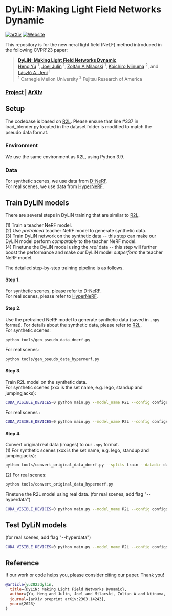 # DyLiN: Making Light Field Networks Dynamic
[![arXiv](https://img.shields.io/badge/arXiv-2303.14243-red.svg)](https://arxiv.org/abs/2303.14243)
[![Website](https://img.shields.io/badge/website-up-yellow.svg)](https://dylin2023.github.io/)


This repository is for the new neral light field (NeLF) method introduced in the following CVPR'23 paper:
> **[DyLiN: Making Light Field Networks Dynamic](https://dylin2023.github.io/)** \
> [Heng Yu](https://heng14.github.io/) <sup>1</sup>, [Joel Julin](https://joeljulin.github.io/) <sup>1</sup>, [Zoltán Á Milacski](https://scholar.google.com/citations?user=rSqodggAAAAJ&hl=es) <sup>1</sup>, [Koichiro Niinuma](https://scholar.google.com/citations?user=AFaeUrYAAAAJ&hl=en) <sup>2</sup>, and [László A. Jeni](https://www.laszlojeni.com/) <sup>1</sup> \
> <sup>1</sup> Carnegie Mellon University <sup>2</sup> Fujitsu Research of America 

### [Project](https://dylin2023.github.io/) | [ArXiv](https://arxiv.org/abs/2303.14243)


<!-- **[TL;DR]** We present R2L, a deep (88-layer) residual MLP network that can represent the neural *light* field (NeLF) of complex synthetic and real-world scenes. It is featured by compact representation size (~20MB storage size), faster rendering speed (~30x speedup than NeRF), significantly improved visual quality (1.4dB boost than NeRF), with no whistles and bells (no special data structure or parallelism required). -->

<!-- <div align="center">
    <a><img src="figs/frontpage.png"  width="700" ></a>
</div>
 -->

## Setup
The codebase is based on [R2L](https://github.com/snap-research/R2L). Please ensure that line #337 in load_blender.py located in the dataset folder is modified to match the pseudo data format.

### Environment
We use the same environment as R2L, using Python 3.9.

### Data
For synthetic scenes, we use data from [D-NeRF](https://github.com/albertpumarola/D-NeRF). \
For real scenes, we use data from [HyperNeRF](https://github.com/google/hypernerf).

<!-- ### 3. Quick start: test our trained models
- Download models:
```
sh scripts/download_R2L_models.sh
```

- Run
```bash
CUDA_VISIBLE_DEVICES=0 python main.py --model_name R2L --config configs/lego_noview.txt --n_sample_per_ray 16 --netwidth 256 --netdepth 88 --use_residual --cache_ignore data --trial.ON --trial.body_arch resmlp --pretrained_ckpt R2L_Blender_Models/lego.tar --render_only --render_test --testskip 1 --screen --project Test__R2L_W256D88__blender_lego
```   -->
 
## Train DyLiN models
There are several steps in DyLiN training that are similar to [R2L](https://github.com/snap-research/R2L).

(1) Train a teacher NeRF model. \
(2) Use *pretrained* teacher NeRF model to generate synthetic data. \
(3) Train DyLiN network on the synthetic data -- this step can make our DyLiN model perform *comparably* to the teacher NeRF model. \
(4) Finetune the DyLiN model using the *real* data -- this step will further boost the performance and make our DyLiN model *outperform* the teacher NeRF model.

The detailed step-by-step training pipeline is as follows.

#### Step 1. 
For synthetic scenes, please refer to [D-NeRF](https://github.com/albertpumarola/D-NeRF). \
For real scenes, please refer to [HyperNeRF](https://github.com/google/hypernerf).


<!-- Train a NeRF model:
```bash
CUDA_VISIBLE_DEVICES=0 python main.py --model_name nerf --config configs/lego.txt --screen --cache_ignore data,__pycache__,torchsearchsorted,imgs --project NeRF__blender_lego
```

You can also download the teachers we trained to continue first:
```bash
sh scripts/download_NeRF_models.sh
```

To test the download teachers, you can use
```bash
CUDA_VISIBLE_DEVICES=0 python main.py --model_name nerf --config configs/lego.txt --pretrained_ckpt NeRF_Blender_Models/lego.tar --render_only --render_test --testskip 1 --screen --project Test__NeRF__blender_lego
``` -->


#### Step 2. 

Use the pretrained NeRF model to generate synthetic data (saved in `.npy` format). For details about the synthetic data, please refer to [R2L](https://github.com/snap-research/R2L). \
For synthetic scenes:
```bash
python tools/gen_pseudo_data_dnerf.py
```
For real scenes:
```bash
python tools/gen_pseudo_data_hypernerf.py
```

<!-- ```bash
CUDA_VISIBLE_DEVICES=0 python utils/create_data.py --create_data rand --config configs/lego.txt --teacher_ckpt Experiments/NeRF__blender_lego*/weights/200000.tar --n_pose_kd 10000 --datadir_kd data/nerf_synthetic/lego:data/nerf_synthetic/lego_pseudo_images10k --screen --cache_ignore data,__pycache__,torchsearchsorted,imgs --project NeRF__blender_lego__create_pseudo
``` -->

<!-- If you are using the downloaded teachers, please use this snippet:
```bash
CUDA_VISIBLE_DEVICES=0 python utils/create_data.py --create_data rand --config configs/lego.txt --teacher_ckpt NeRF_Blender_Models/lego.tar --n_pose_kd 10000 --datadir_kd data/nerf_synthetic/lego:data/nerf_synthetic/lego_pseudo_images10k --screen --cache_ignore data,__pycache__,torchsearchsorted,imgs --project NeRF__blender_lego__create_pseudo
``` -->

<!-- The pseudo data will be saved in `data/nerf_synthetic/lego_pseudo_images10k`. Every 4096 rays are saved in one .npy file. For 10k images (400x400 resoltuion), there will be 309600 .npy files. On our RTX 2080Ti GPU, rendering 1 image with NeRF takes around 8.5s, so 10k images would take around 24hrs. **If you want to try our method quicker, you may download the lego data we synthesized** (500 images, 2.8GB) and go to Step 3:
```bash
sh scripts/download_lego_pseudo_images500.sh
```
The data will be extracted under `data/nerf_synthetic/lego_pseudo_images500`. Using only 500 pseudo images for training would lead to degraded quality, but based on our ablation study (see Fig. 6 in our paper), it works farily good. -->


#### Step 3.
Train R2L model on the synthetic data. \
For synthetic scenes (xxx is the set name, e.g. lego, standup and jumpingjacks):
```bash
CUDA_VISIBLE_DEVICES=0 python main.py --model_name R2L --config configs/xxx_noview.txt --n_sample_per_ray 16 --netwidth 256 --netdepth 88 --datadir_kd data/nerf_synthetic/xxx_pseudo_images10k_dnerf --n_pose_video 20,1,1 --N_iters 800000 --N_rand 20 --data_mode rays --hard_ratio 0.2 --hard_mul 20 --use_residual --trial.ON --trial.body_arch resmlp --num_worker 8 --warmup_lr 0.0001,200 --cache_ignore data,__pycache__,torchsearchsorted,imgs --screen --project R2L__blender_xxx
```
For real scenes :
```bash
CUDA_VISIBLE_DEVICES=0 python main.py --model_name R2L --config configs/lego_noview.txt --n_sample_per_ray 16 --netwidth 256 --netdepth 88 --datadir_kd data/nerf_synthetic/xxx_pseudo_images10k_hypernerf --n_pose_video 20,1,1 --N_iters 800000 --N_rand 20 --data_mode rays --hard_ratio 0.2 --hard_mul 20 --use_residual --trial.ON --trial.body_arch resmlp --num_worker 8 --warmup_lr 0.0001,200 --cache_ignore data,__pycache__,torchsearchsorted,imgs --screen --project R2L__blender_xxx --hyperdata
```


<!-- If you are using the downloaded `lego_pseudo_images500` data, please use this snippet:
```bash
CUDA_VISIBLE_DEVICES=0 python main.py --model_name R2L --config configs/lego_noview.txt --n_sample_per_ray 16 --netwidth 256 --netdepth 88 --datadir_kd data/nerf_synthetic/lego_pseudo_images500 --n_pose_video 20,1,1 --N_iters 1200000 --N_rand 20 --data_mode rays --hard_ratio 0.2 --hard_mul 20 --use_residual --trial.ON --trial.body_arch resmlp --num_worker 8 --warmup_lr 0.0001,200 --cache_ignore data,__pycache__,torchsearchsorted,imgs --screen --project R2L__blender_lego
``` -->

#### Step 4. 
Convert original real data (images) to our `.npy` format. \
(1) For synthetic scenes (xxx is the set name, e.g. lego, standup and jumpingjacks):
```bash
python tools/convert_original_data_dnerf.py --splits train --datadir data/xxx
```
(2) For real scenes: 
```bash
python tools/convert_original_data_hypernerf.py
```

<!-- * For blender data:
```bash
python utils/convert_original_data_to_rays_blender.py --splits train --datadir data/nerf_synthetic/lego
```
The converted data will be saved in `data/nerf_synthetic/lego_real_train`.

* For llff data:
```bash
python utils/convert_original_data_to_rays_llff.py --splits train --datadir data/nerf_llff_data/flower
```
The converted data will be saved in `data/nerf_llff_data/room_real_train`. -->


Finetune the R2L model using real data. (for real scenes, add flag "--hyperdata")
```bash
CUDA_VISIBLE_DEVICES=0 python main.py --model_name R2L --config configs/lego_noview.txt --n_sample_per_ray 16 --netwidth 256 --netdepth 88 --datadir_kd data/nerf_synthetic/lego_real_train --n_pose_video 20,1,1 --N_iters 810000 --N_rand 20 --data_mode rays --hard_ratio 0.2 --hard_mul 20 --use_residual --cache_ignore data,__pycache__,torchsearchsorted,imgs --screen --trial.ON --trial.body_arch resmlp --num_worker 8 --warmup_lr 0.0001,200 --save_intermediate_models --pretrained_ckpt Experiments/R2L__blender_lego_SERVER*/weights/ckpt.tar --resume --project R2L__blender_lego__ft
```
<!-- Note, this step is pretty fast and prone to overfitting, so do not finetune it too much. We simply set the finetuning steps based on our validation. -->

## Test DyLiN models
(for real scenes, add flag "--hyperdata")
```bash
CUDA_VISIBLE_DEVICES=0 python main.py --model_name R2L --config configs/lego_noview.txt --n_sample_per_ray 16 --netwidth 256 --netdepth 88 --use_residual --cache_ignore data --trial.ON --trial.body_arch resmlp --pretrained_ckpt Experiments/R2L_XXX/weights/ckpt.tar --render_only_fix_pose --testskip 1 --screen --project Test_XXX
```

<!-- ## Results
The quantitative and qualitative comparison are shown below. See more results and videos on our [webpage](https://snap-research.github.io/R2L/).
<div align="center">
    <a><img src="figs/blender_psnr_comparison.png"  width="700" ></a><br>
    <a><img src="figs/blender_visual_comparison.png"  width="700"></a>
</div> -->


<!-- ## Acknowledgments
In this code we refer to the following implementations: [nerf-pytorch](https://github.com/yenchenlin/nerf-pytorch) and [smilelogging](https://github.com/MingSun-Tse/smilelogging). Great thanks to them! We especially thank [nerf-pytorch](https://github.com/yenchenlin/nerf-pytorch). Our code is largely built upon their wonderful implementation. We also greatly thank the anounymous ECCV'22 reviewers for the constructive comments to help us improve the paper. -->

## Reference

If our work or code helps you, please consider citing our paper. Thank you!
```BibTeX
@article{yu2023dylin,
  title={DyLiN: Making Light Field Networks Dynamic},
  author={Yu, Heng and Julin, Joel and Milacski, Zoltan A and Niinuma, Koichiro and Jeni, Laszlo A},
  journal={arXiv preprint arXiv:2303.14243},
  year={2023}
}
```



